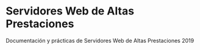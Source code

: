 # Servidores Web de Altas Prestaciones
Documentación y prácticas de Servidores Web de Altas Prestaciones 2019

